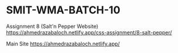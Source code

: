 # SMIT-WMA-BATCH-10
Assignment 8 (Salt'n Pepper Website) 
https://ahmedrazabaloch.netlify.app/css-assignment/8-salt-pepper/

Main Site
https://ahmedrazabaloch.netlify.app/
